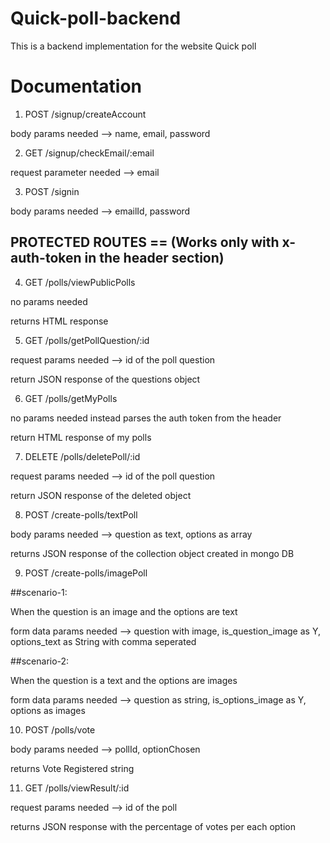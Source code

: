  
Quick-poll-backend
=====================

This is a backend implementation for the website Quick poll

Documentation
===============

1. POST /signup/createAccount

body params needed --> name, email, password

2. GET /signup/checkEmail/:email

request parameter needed --> email

3. POST /signin

body params needed --> emailId, password

## PROTECTED ROUTES == (Works only with x-auth-token in the header section)

4. GET /polls/viewPublicPolls

no params needed

returns HTML response

5. GET /polls/getPollQuestion/:id

request params needed --> id of the poll question

return JSON response of the questions object

6. GET /polls/getMyPolls

no params needed instead parses the auth token from the header 

return HTML response of my polls

7. DELETE /polls/deletePoll/:id

request params needed --> id of the poll question

return JSON response of the deleted object

8. POST /create-polls/textPoll

body params needed --> question as text, options as array

returns JSON response of the collection object created in mongo DB

9. POST /create-polls/imagePoll

##scenario-1:

When the question is an image and the options are text

form data params needed --> question with image, is_question_image as Y, options_text as String with comma seperated

##scenario-2:

When the question is a text and the options are images

form data params needed --> question as string, is_options_image as Y, options as images

10. POST /polls/vote

body params needed --> pollId, optionChosen

returns Vote Registered string

11. GET /polls/viewResult/:id

request params needed --> id of the poll 

returns JSON response with the percentage of votes per each option

